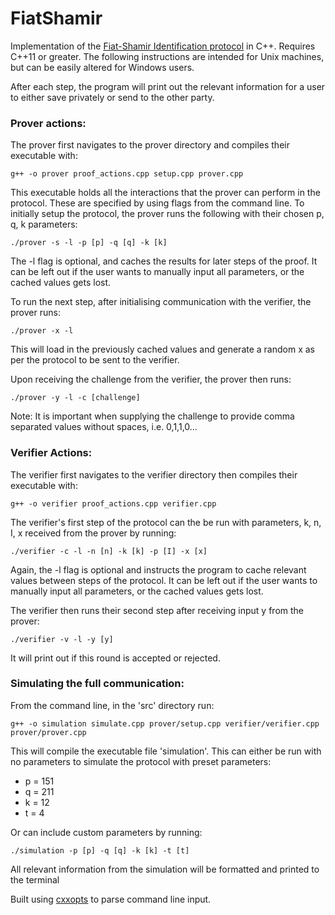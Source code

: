 # FiatShamir
Implementation of the [Fiat-Shamir Identification protocol](https://link.springer.com/content/pdf/10.1007/3-540-47721-7_12.pdf) 
in C++. Requires C++11 or greater. The following instructions 
are intended for Unix machines, but can be easily altered for Windows users.

After each step, the program will print out the relevant information for a user to either save privately or send to the 
other party.

### Prover actions:
The prover first navigates to the prover directory and compiles their executable with:

    g++ -o prover proof_actions.cpp setup.cpp prover.cpp
    
This executable holds all the interactions that the prover can perform in the protocol. These are specified by using 
flags from the command line. To initially setup the protocol, the prover runs the following with their chosen p, q, k 
parameters:

    ./prover -s -l -p [p] -q [q] -k [k]
   
The -l flag is optional, and caches the results for later steps of the proof.
It can be left out if the user wants to manually input all parameters, or the cached values gets lost.

To run the next step, after initialising communication with the verifier, the prover runs:

    ./prover -x -l
    
This will load in the previously cached values and generate a random x as per the protocol to be sent to the verifier.

Upon receiving the challenge from the verifier, the prover then runs:

    ./prover -y -l -c [challenge]
    
Note: It is important when supplying the challenge to provide comma separated values without spaces, i.e. 0,1,1,0...

### Verifier Actions:
The verifier first navigates to the verifier directory then compiles their executable with:

    g++ -o verifier proof_actions.cpp verifier.cpp
    
The verifier's first step of the protocol can the be run with parameters, k, n, I, x received from the prover by 
running:

    ./verifier -c -l -n [n] -k [k] -p [I] -x [x]
    
Again, the -l flag is optional and instructs the program to cache relevant values between steps of the protocol.
It can be left out if the user wants to manually input all parameters, or the cached values gets lost.

The verifier then runs their second step after receiving input y from the prover:

    ./verifier -v -l -y [y]

It will print out if this round is accepted or rejected.

### Simulating the full communication:
From the command line, in the 'src' directory run:

    g++ -o simulation simulate.cpp prover/setup.cpp verifier/verifier.cpp prover/prover.cpp

This will compile the executable file 'simulation'. This can either be run with no parameters to simulate the protocol 
with preset parameters:
- p = 151
- q = 211
- k = 12
- t = 4

Or can include custom parameters by running:

    ./simulation -p [p] -q [q] -k [k] -t [t]
    
All relevant information from the simulation will be formatted and printed to the terminal

Built using [cxxopts](https://github.com/jarro2783/cxxopts) to parse command line input.